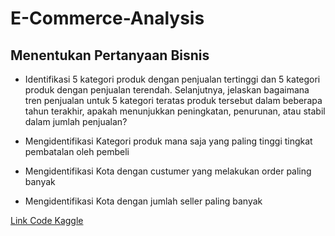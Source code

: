 # E-Commerce-Analysis

## Menentukan Pertanyaan Bisnis
- Identifikasi 5 kategori produk dengan penjualan tertinggi dan 5 kategori produk dengan penjualan terendah. Selanjutnya, jelaskan bagaimana tren penjualan untuk 5 kategori teratas produk tersebut dalam beberapa tahun terakhir, apakah menunjukkan peningkatan, penurunan, atau stabil dalam jumlah penjualan?

- Mengidentifikasi Kategori produk mana saja yang paling tinggi tingkat pembatalan oleh pembeli

- Mengidentifikasi Kota dengan custumer yang melakukan order paling banyak

- Mengidentifikasi Kota dengan jumlah seller paling banyak

[Link Code Kaggle](https://www.kaggle.com/code/wildanmujjahid/e-commerce-analytics-bahasa-indonesia)
